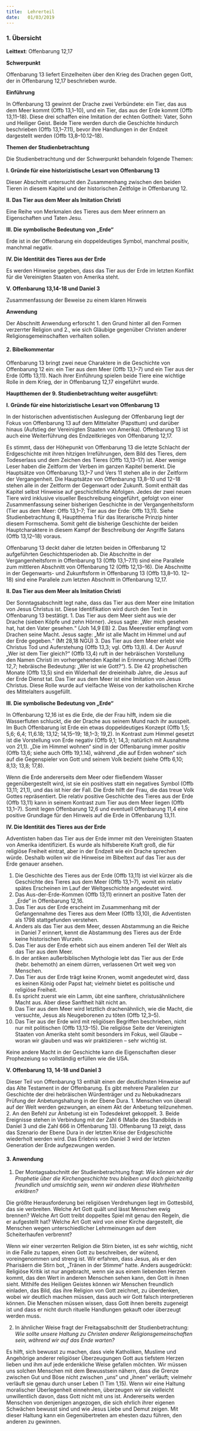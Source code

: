 ```yaml
---
title:  Lehrerteil
date:   01/03/2019
---
```


### 1. Übersicht

**Leittext**: Offenbarung 12,17

**Schwerpunkt**

Offenbarung 13 liefert Einzelheiten über den Krieg des Drachen gegen Gott, der in Offenbarung 12,17 beschrieben wurde.

**Einführung**

In Offenbarung 13 gewinnt der Drache zwei Verbündete: ein Tier, das aus dem Meer kommt (Offb 13,1–10), und ein Tier, das aus der Erde kommt (Offb 13,11–18). Diese drei schaffen eine Imitation der echten Gottheit: Vater, Sohn und Heiliger Geist. Beide Tiere werden durch die Geschichte hindurch beschrieben (Offb 13,1–7.11), bevor ihre Handlungen in der Endzeit dargestellt werden (Offb 13,8–10.12–18).

**Themen der Studienbetrachtung**

Die Studienbetrachtung und der Schwerpunkt behandeln folgende Themen:

**I. Gründe für eine historizistische Lesart von Offenbarung 13**

Dieser Abschnitt untersucht den Zusammenhang zwischen den beiden Tieren in diesem Kapitel und der historischen Zeitfolge in Offenbarung 12.

**II. Das Tier aus dem Meer als Imitation Christi**

Eine Reihe von Merkmalen des Tieres aus dem Meer erinnern an Eigenschaften und Taten Jesu.

**III. Die symbolische Bedeutung von „Erde“**

Erde ist in der Offenbarung ein doppeldeutiges Symbol, manchmal positiv, manchmal negativ.

**IV. Die Identität des Tieres aus der Erde**

Es werden Hinweise gegeben, dass das Tier aus der Erde im letzten Konflikt für die Vereinigten Staaten von Amerika steht.

**V. Offenbarung 13,14-18 und Daniel 3**

Zusammenfassung der Beweise zu einem klaren Hinweis

**Anwendung**

Der Abschnitt Anwendung erforscht 1. den Grund hinter all den Formen verzerrter Religion und 2., wie sich Gläubige gegenüber Christen anderer Religionsgemeinschaften verhalten sollen.

#### 2. Bibelkommentar

Offenbarung 13 bringt zwei neue Charaktere in die Geschichte von Offenbarung 12 ein: ein Tier aus dem Meer (Offb 13,1–7) und ein Tier aus der Erde (Offb 13,11). Nach ihrer Einführung spielen beide Tiere eine wichtige Rolle in dem Krieg, der in Offenbarung 12,17 eingeführt wurde.

**Hauptthemen der 9. Studienbetrachtung weiter ausgeführt:**

**I. Gründe für eine historizistische Lesart von Offenbarung 13**

In der historischen adventistischen Auslegung der Offenbarung liegt der Fokus von Offenbarung 13 auf dem Mittelalter (Papsttum) und darüber hinaus (Aufstieg der Vereinigten Staaten von Amerika). Offenbarung 13 ist auch eine Weiterführung des Endzeitkrieges von Offenbarung 12,17.

Es stimmt, dass der Höhepunkt von Offenbarung 13 die letzte Schlacht der Erdgeschichte mit ihren hitzigen Irreführungen, dem Bild des Tieres, dem Todeserlass und dem Zeichen des Tieres (Offb 13,13–17) ist. Aber wenige Leser haben die Zeitform der Verben im ganzen Kapitel bemerkt. Die Hauptsätze von Offenbarung 13,1–7 und Vers 11 stehen alle in der Zeitform der Vergangenheit. Die Hauptsätze von Offenbarung 13,8–10 und 12–18 stehen alle in der Zeitform der Gegenwart oder Zukunft. Somit enthält das Kapitel selbst Hinweise auf geschichtliche Abfolgen. Jedes der zwei neuen Tiere wird inklusive visueller Beschreibung eingeführt, gefolgt von einer Zusammenfassung seiner bisherigen Geschichte in der Vergangenheitsform (Tier aus dem Meer: Offb 13,1–7; Tier aus der Erde: Offb 13,11). Siehe Studienbetrachtung 8, Hauptthema 1 für das literarische Prinzip hinter diesem Formschema. Somit geht die bisherige Geschichte der beiden Hauptcharaktere in diesem Kampf der Beschreibung der Angriffe Satans (Offb 13,12–18) voraus.

Offenbarung 13 deckt daher die letzten beiden in Offenbarung 12 aufgeführten Geschichtsperioden ab. Die Abschnitte in der Vergangenheitsform in Offenbarung 13 (Offb 13,1–7.11) sind eine Parallele zum mittleren Abschnitt von Offenbarung 12 (Offb 12,13–16). Die Abschnitte in der Gegenwarts- und Zukunftsform in Offenbarung 13 (Offb 13,8–10. 12–18) sind eine Parallele zum letzten Abschnitt in Offenbarung 12,17.

**II. Das Tier aus dem Meer als Imitation Christi**

Der Sonntagsabschnitt legt nahe, dass das Tier aus dem Meer eine Imitation von Jesus Christus ist. Diese Identifikation wird durch den Text in Offenbarung 13 bestätigt. 1. Das Tier aus dem Meer sieht aus wie der Drache (sieben Köpfe und zehn Hörner). Jesus sagte: „Wer mich gesehen hat, hat den Vater gesehen.“ (Joh 14,9 EB) 2. Das Meerestier empfängt vom Drachen seine Macht. Jesus sagte: „Mir ist alle Macht im Himmel und auf der Erde gegeben.“ (Mt 28,18 NGÜ) 3. Das Tier aus dem Meer erlebt wie Christus Tod und Auferstehung (Offb 13,3; vgl. Offb 13,8). 4. Der Ausruf „Wer ist dem Tier gleich?“ (Offb 13,4) ruft in der hebräischen Vorstellung den Namen Christi im vorhergehenden Kapitel in Erinnerung: Michael (Offb 12,7; hebräische Bedeutung: „Wer ist wie Gott?“). 5. Die 42 prophetischen Monate (Offb 13,5) sind ein Widerhall der dreieinhalb Jahre, die Jesus auf der Erde Dienst tat. Das Tier aus dem Meer ist eine Imitation von Jesus Christus. Diese Rolle wurde auf vielfache Weise von der katholischen Kirche des Mittelalters ausgefüllt.

**III. Die symbolische Bedeutung von „Erde“**


In Offenbarung 12,16 ist es die Erde, die der Frau hilft, indem sie die Wasserfluten schluckt, die der Drache aus seinem Mund nach ihr ausspeit. Im Buch Offenbarung ist Erde ein etwas doppeldeutiges Konzept (Offb 1,5; 5,6; 6,4; 11,6.18; 13,12; 14,15–19; 18,1–3; 19,2). In Kontrast zum Himmel gesetzt ist die Vorstellung von Erde negativ (Offb 9,1; 14,3; natürlich mit Ausnahme von 21,1). „Die im Himmel wohnen“ sind in der Offenbarung immer positiv (Offb 13,6; siehe auch Offb 19,1.14), während „die auf Erden wohnen“ sich auf die Gegenspieler von Gott und seinem Volk bezieht (siehe Offb 6,10; 8,13; 13,8; 17,8).

Wenn die Erde andererseits dem Meer oder fließendem Wasser gegenübergestellt wird, ist sie ein positives statt ein negatives Symbol (Offb 13,11; 21,1), und das ist hier der Fall. Die Erde hilft der Frau, die das treue Volk Gottes repräsentiert. Die relativ positive Geschichte des Tieres aus der Erde (Offb 13,11) kann in seinem Kontrast zum Tier aus dem Meer liegen (Offb 13,1–7). Somit legen Offenbarung 12,6 und eventuell Offenbarung 11,4 eine positive Grundlage für den Hinweis auf die Erde in Offenbarung 13,11.

**IV. Die Identität des Tieres aus der Erde**

Adventisten haben das Tier aus der Erde immer mit den Vereinigten Staaten von Amerika identifiziert. Es wurde als hilfsbereite Kraft groß, die für religiöse Freiheit eintrat, aber in der Endzeit wie ein Drache sprechen würde. Deshalb wollen wir die Hinweise im Bibeltext auf das Tier aus der Erde genauer ansehen.

1. Die Geschichte des Tieres aus der Erde (Offb 13,11) ist viel kürzer als die Geschichte des Tieres aus dem Meer (Offb 13,1–7), womit ein relativ spätes Erscheinen im Lauf der Weltgeschichte angedeutet wird.
2. Das Aus-der-Erde-Kommen (Offb 13,11) erinnert an positive Taten der „Erde“ in Offenbarung 12,16.
3. Das Tier aus der Erde erscheint im Zusammenhang mit der Gefangennahme des Tieres aus dem Meer (Offb 13,10), die Adventisten als 1798 stattgefunden verstehen.
4. Anders als das Tier aus dem Meer, dessen Abstammung an die Reiche in Daniel 7 erinnert, kennt die Abstammung des Tieres aus der Erde keine historischen Wurzeln.
5. Das Tier aus der Erde erhebt sich aus einem anderen Teil der Welt als das Tier aus dem Meer.
6. In der antiken außerbiblischen Mythologie lebt das Tier aus der Erde (hebr. behemoth) an einem dürren, verlassenen Ort weit weg von Menschen.
7. Das Tier aus der Erde trägt keine Kronen, womit angedeutet wird, dass es keinen König oder Papst hat; vielmehr bietet es politische und religiöse Freiheit.
8. Es spricht zuerst wie ein Lamm, übt eine sanftere, christusähnlichere Macht aus. Aber diese Sanftheit hält nicht an.
9. Das Tier aus dem Meer wird letztlich drachenähnlich, wie die Macht, die versuchte, Jesus als Neugeborenen zu töten (Offb 12,3–5).
10. Das Tier aus der Erde wird mit religiösen Begriffen beschrieben, nicht nur mit politischen (Offb 13,13–15). Die religiöse Seite der Vereinigten Staaten von Amerika steht somit besonders im Fokus, weil Glaube – woran wir glauben und was wir praktizieren – sehr wichtig ist.

Keine andere Macht in der Geschichte kann die Eigenschaften dieser Prophezeiung so vollständig erfüllen wie die USA.

**V. Offenbarung 13, 14-18 und Daniel 3**

Dieser Teil von Offenbarung 13 enthält einen der deutlichsten Hinweise auf das Alte Testament in der Offenbarung. Es gibt mehrere Parallelen zur Geschichte der drei hebräischen Würdenträger und zu Nebukadnezars Prüfung der Anbetungshaltung in der Ebene Dura. 1. Menschen von überall auf der Welt werden gezwungen, an einem Akt der Anbetung teilzunehmen. 2. An den Befehl zur Anbetung ist ein Todesdekret gekoppelt. 3. Beide Ereignisse stehen in Verbindung mit der Zahl 6 (Maße des Standbilds in Daniel 3 und die Zahl 666 in Offenbarung 13). Offenbarung 13 zeigt, dass das Szenario der Ebene Dura in der letzten Krise der Erdgeschichte wiederholt werden wird. Das Erlebnis von Daniel 3 wird der letzten Generation der Erde aufgezwungen werden.

#### 3. Anwendung

1. Der Montagsabschnitt der Studienbetrachtung fragt: _Wie können wir der Prophetie über die Kirchengeschichte treu bleiben und doch gleichzeitig freundlich und umsichtig sein, wenn wir anderen diese Wahrheiten erklären?_

Die größte Herausforderung bei religiösen Verdrehungen liegt im Gottesbild, das sie verbreiten. Welche Art Gott quält und lässt Menschen ewig brennen? Welche Art Gott treibt doppeltes Spiel mit genau den Regeln, die er aufgestellt hat? Welche Art Gott wird von einer Kirche dargestellt, die Menschen wegen unterschiedlicher Lehrmeinungen auf dem Scheiterhaufen verbrennt?

Wenn wir einer verzerrten Religion die Stirn bieten, ist es sehr wichtig, nicht in die Falle zu tappen, einen Gott zu beschreiben, der wütend, voreingenommen und streng ist. Wir erfahren, dass Jesus, als er den Pharisäern die Stirn bot, „Tränen in der Stimme“ hatte. Anders ausgedrückt: Religiöse Kritik ist nur angebracht, wenn sie aus einem liebenden Herzen kommt, das den Wert in anderen Menschen sehen kann, den Gott in ihnen sieht. Mithilfe des Heiligen Geistes können wir Menschen freundlich einladen, das Bild, das ihre Religion von Gott zeichnet, zu überdenken, wobei wir deutlich machen müssen, dass auch wir Gott falsch interpretieren können. Die Menschen müssen wissen, dass Gott ihnen bereits zugeneigt ist und dass er nicht durch rituelle Handlungen gekauft oder überzeugt werden muss.


2. In ähnlicher Weise fragt der Freitagsabschnitt der Studienbetrachtung: _Wie sollte unsere Haltung zu Christen anderer Religionsgemeinschaften sein, während wir auf das Ende warten?_

Es hilft, sich bewusst zu machen, dass viele Katholiken, Muslime und Angehörige anderer religiöser Überzeugungen Gott aus tiefstem Herzen lieben und ihm auf jede erdenkliche Weise gefallen möchten. Wir müssen uns solchen Menschen mit dem Bewusstsein nähern, dass die Grenze zwischen Gut und Böse nicht zwischen „uns“ und „ihnen“ verläuft; vielmehr verläuft sie genau durch unser Leben (1 Tim 1,15). Wenn wir eine Haltung moralischer Überlegenheit einnehmen, überzeugen wir sie vielleicht unwillentlich davon, dass Gott nicht mit uns ist. Andererseits werden Menschen von denjenigen angezogen, die sich ehrlich ihrer eigenen Schwächen bewusst sind und wie Jesus Liebe und Demut zeigen. Mit dieser Haltung kann ein Gegenübertreten am ehesten dazu führen, den anderen zu gewinnen.
